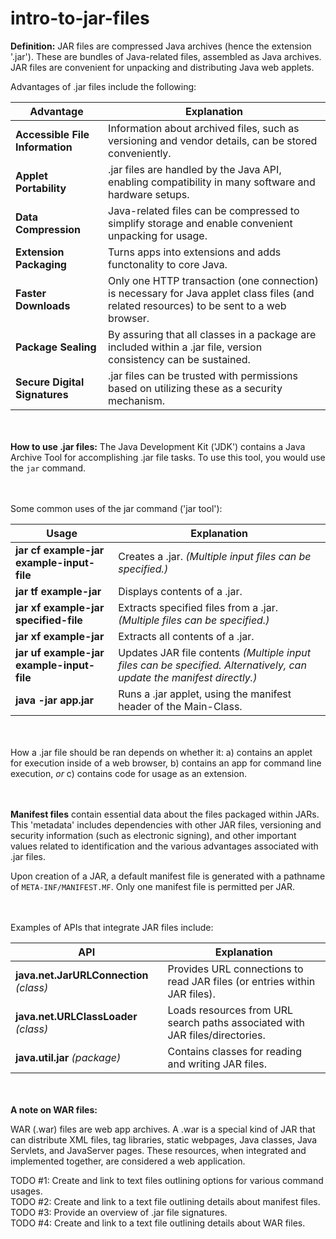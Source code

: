 # intro-to-jar-files
**Definition:** JAR files are compressed Java archives (hence the extension '.jar'). These are bundles of Java-related files, assembled as Java archives. JAR files are convenient for unpacking and distributing Java web applets. 

Advantages of .jar files include the following:

| Advantage | Explanation |  
| --- | --- |   
| **Accessible File Information** | Information about archived files, such as versioning and vendor details, can be stored conveniently. |  
| **Applet Portability** | .jar files are handled by the Java API, enabling compatibility in many software and hardware setups. |
| **Data Compression** | Java-related files can be compressed to simplify storage and enable convenient unpacking for usage. |  
| **Extension Packaging** | Turns apps into extensions and adds functonality to core Java. |
| **Faster Downloads** | Only one HTTP transaction (one connection) is necessary for Java applet class files (and related resources) to be sent to a web browser. |
| **Package Sealing** | By assuring that all classes in a package are included within a .jar file, version consistency can be sustained. |
| **Secure Digital Signatures** | .jar files can be trusted with permissions based on utilizing these as a security mechanism. |  

<br /><br />
**How to use .jar files:**  The Java Development Kit ('JDK') contains a Java Archive Tool for accomplishing .jar file tasks. To use this tool, you would use the `jar` command.

<br /><br />
Some common uses of the jar command ('jar tool'):

| Usage | Explanation |
| --- | --- |
| **jar cf example-jar example-input-file** | Creates a .jar. *(Multiple input files can be specified.)* |
| **jar tf example-jar** | Displays contents of a .jar. |
| **jar xf example-jar specified-file** | Extracts specified files from a .jar. *(Multiple files can be specified.)* |
| **jar xf example-jar** | Extracts all contents of a .jar. |
| **jar uf example-jar example-input-file** | Updates JAR file contents *(Multiple input files can be specified. Alternatively, can update the manifest directly.)* |
| **java -jar app.jar** | Runs a .jar applet, using the manifest header of the Main-Class. |

<br /><br />
How a .jar file should be ran depends on whether it: a) contains an applet for execution inside of a web browser, b) contains an app for command line execution, *or* c) contains code for usage as an extension.
  
<br /><br />
**Manifest files** contain essential data about the files packaged within JARs. This 'metadata' includes dependencies with other JAR files, versioning and security information (such as electronic signing), and other important values related to identification and the various advantages associated with .jar files.
  
Upon creation of a JAR, a default manifest file is generated with a pathname of `META-INF/MANIFEST.MF`. Only one manifest file is permitted per JAR.

<br /><br />
Examples of APIs that integrate JAR files include:  

| API | Explanation |
| --- | --- |
| **java.net.JarURLConnection** *(class)* | Provides URL connections to read JAR files (or entries within JAR files). |
| **java.net.URLClassLoader** *(class)* | Loads resources from URL search paths associated with JAR files/directories. |
| **java.util.jar** *(package)* | Contains classes for reading and writing JAR files. |

<br /><br />
**A note on WAR files:**  
  
WAR (.war) files are web app archives. A .war is a special kind of JAR that can distribute XML files, tag libraries, static webpages, Java classes, Java Servlets, and JavaServer pages. These resources, when integrated and implemented together, are considered a web application.

TODO #1: Create and link to text files outlining options for various command usages.  
TODO #2: Create and link to a text file outlining details about manifest files.  
TODO #3: Provide an overview of .jar file signatures.  
TODO #4: Create and link to a text file outlining details about WAR files.
